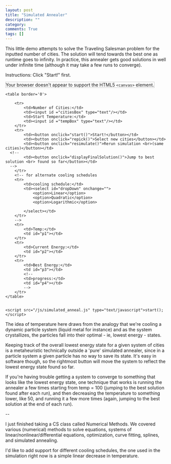 ```yaml
---
layout: post
title: "Simulated Annealer"
description: ""
category:
comments: True 
tags: []
---
```


This little demo attempts to solve the Traveling Salesman problem for the inputted number of cities. The solution will tend towards the best one as runtime goes to infinity. In practice, this annealer gets good solutions in well under infinite time (although it may take a few runs to converge).

<!--more-->

Instructions: Click "Start!" first.

<div>
	<canvas id="canvas1" width="640" height="480" style="border:1px solid #c3c3c3;">
		Your browser doesn't appear to support the HTML5 <code>&lt;canvas&gt;</code> element.
	</canvas>
	<br>
	

	<table border='0'>

		<tr>
			<td>Number of Cities:</td>
			<td><input id ="citiesBox" type="text"/></td>
			<td>Start Temperature:</td>
			<td><input id ="tempBox" type="text"/></td>
		</tr>
		<tr>
			<td><button onclick="start()">Start!</button></td>
			<td><button onclick="repick()">Select new cities</button></td>
			<td><button onclick="resimulate()">Rerun simulation <br>(same cities)</button></td>
      <!--
			<td><button onclick="displayFinalSolution()">Jump to best solution <br> found so far</button></td>
      -->
		</tr>
		<!-- for alternate cooling schedules
		<tr>
			<td>cooling schedule:</td>
			<td><select id="dropDown" onchange="">
				<option>Linear</option>
				<option>Quadratic</option>
				<option>Logarithmic</option>
				
			</select></td>
		</tr>
		-->
		<tr>
			<td>Temp:</td>
			<td id="p1"></td>
		</tr>
		<tr>
			<td>Current Energy:</td>
			<td id="p2"></td>
		</tr>
		<tr>
			<td>Best Energy:</td>
			<td id="p3"></td>
			<!--
			<td>progress:</td>
			<td id="p4"></td>
			-->
		</tr>
	</table>
	
	
	<script src="/js/simulated_anneal.js" type="text/javascript">start();</script>

</div>

The idea of temperature here draws from the analogy that we're cooling a dynamic particle system (liquid metal for instance) and as the system crystallizes, the particles fall into their optimal - ie, lowest energy - states.

Keeping track of the overall lowest energy state for a given system of cities is a metaheuristic technically outside a 'pure' simulated annealer, since in a particle system a given particle has no way to save its state. It's easy in software though, so the rightmost button will move the system to reflect the lowest energy state found so far.

If you're having trouble getting a system to converge to something that looks like the lowest energy state, one technique that works is running the annealer a few times starting from temp = 100 (jumping to the best solution found after each run), and then decreasing the temperature to something lower, like 50, and running it a few more times (again, jumping to the best solution at the end of each run).

--

I just finished taking a CS class called Numerical Methods. We covered various (numerical) methods to solve equations, systems of linear/nonlinear/differential equations, optimization, curve fitting, splines, and simulated annealing.

I'd like to add support for different cooling schedules, the one used in the simulation right now is a simple linear decrease in temperature.
